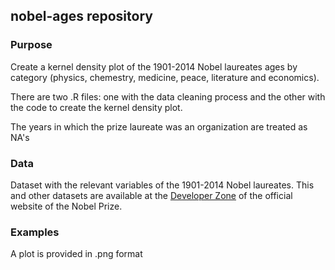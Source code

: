 ## nobel-ages repository  

### Purpose 
Create a kernel density plot of the 1901-2014 Nobel laureates ages by category (physics, chemestry, medicine, peace, literature and economics).

There are two .R files: one with the data cleaning process and the other with the code to create the kernel density plot.

The years in which the prize laureate was an organization are treated as NA's

### Data
Dataset with the relevant variables of the 1901-2014 Nobel laureates. This and other datasets are available at the [Developer Zone](http://www.nobelprize.org/nobel_organizations/nobelmedia/nobelprize_org/developer/) of the official website of the Nobel Prize. 

### Examples
A plot is provided in .png format

